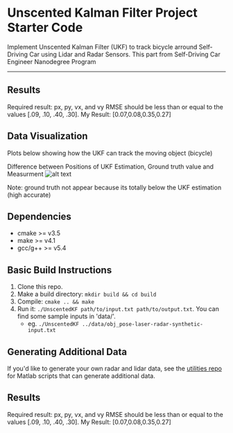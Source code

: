 
# Unscented Kalman Filter Project Starter Code
Implement Unscented Kalman Filter (UKF) to track bicycle arround Self-Driving Car using Lidar and Radar Sensors.
This part from Self-Driving Car Engineer Nanodegree Program 

---
## Results

Required result:  px, py, vx, and vy RMSE should be less than or equal to the values [.09, .10, .40, .30].
My Result: [0.07,0.08,0.35,0.27]

## Data Visualization
Plots below showing how the UKF can track the moving object (bicycle) 

Difference between Positions of UKF Estimation, Ground truth value and Measurment 
![alt text]('UKFmainplot.png')

Note: ground truth not appear because its totally below the UKF estimation (high accurate)


## Dependencies

* cmake >= v3.5
* make >= v4.1
* gcc/g++ >= v5.4

## Basic Build Instructions

1. Clone this repo.
2. Make a build directory: `mkdir build && cd build`
3. Compile: `cmake .. && make`
4. Run it: `./UnscentedKF path/to/input.txt path/to/output.txt`. You can find
   some sample inputs in 'data/'.
    - eg. `./UnscentedKF ../data/obj_pose-laser-radar-synthetic-input.txt`




## Generating Additional Data


If you'd like to generate your own radar and lidar data, see the
[utilities repo](https://github.com/udacity/CarND-Mercedes-SF-Utilities) for
Matlab scripts that can generate additional data.

## Results

Required result:  px, py, vx, and vy RMSE should be less than or equal to the values [.09, .10, .40, .30].
My Result: [0.07,0.08,0.35,0.27]


```python

```
